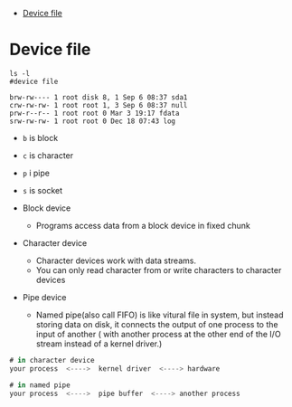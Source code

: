 - [Device file](#device-file)

# Device file

```shell
ls -l
#device file

brw-rw---- 1 root disk 8, 1 Sep 6 08:37 sda1
crw-rw-rw- 1 root root 1, 3 Sep 6 08:37 null
prw-r--r-- 1 root root 0 Mar 3 19:17 fdata
srw-rw-rw- 1 root root 0 Dec 18 07:43 log
```
- `b` is block
- `c` is character
- `p` i pipe
- `s` is socket

- Block device
  - Programs access data from a block device in fixed chunk
- Character device
  -  Character devices work with data streams.
  -  You can only read character from or write characters to character devices
- Pipe device
  - Named pipe(also call FIFO) is like vitural file in system, but instead storing data on disk, it connects the output of one process to the input of another ( with another process at the other end of the I/O stream instead of a kernel driver.)

```rust
# in character device 
your process  <---->  kernel driver  <----> hardware

# in named pipe
your process  <---->  pipe buffer  <----> another process
```

